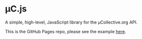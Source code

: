 # µC.js
A simple, high-level, JavaScript library for the µCollective.org API.

This is the GitHub Pages repo, please see the example [here](http://2xaa.github.io/uC.js).
